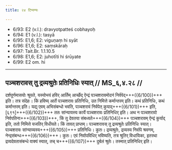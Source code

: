 ```yaml
---
title: २४ टिप्पण्यः

---
```

- 6/93: E2 (v.l.): dravyotpatteś cobhayoḥ
- 6/94: E1 (v.l.): tasyā
- 6/95: E1,6; E2: viguṇaṃ hi syāt
- 6/96: E1,6; E2: saṃskāraḥ
- 6/97: Tait.Br. 1.1.10.5
- 6/98: E1,6; E2: juhotīti hi śrūyate
- 6/99: E2 om. hi

____________________________________________


## पञ्चशरावस् तु द्रव्यश्रुतेः प्रतिनिधिः स्यात् // MS_६,४.२८ //

दर्शपूर्णमासयोः श्रूयते, यस्योभयं हविर् आर्तिम् आर्च्छेद् ऐन्द्रं पञ्चशरावमोदनं निर्वपेद्+++({6/100})+++ इति। तत्र संदेहः। किं हविष्य् आर्ते पञ्चशरावः प्रतिनिधिः, उत निमित्ते कर्मान्तरम् इति। कथं प्रतिनिधिः, कथं कर्मान्तरम् इति। यद्य् एवम् अभिसंबन्धो भवति, पञ्चशरावं निर्वपेत् कुयाद्+++({6/101})+++ इति, [६९१]+++({6/102})+++ ततः सांन्यायस्य कार्ये पञ्चशरावः प्रतिनिधिर् इति। अथ न पञ्चशरावो निर्वपतिना+++({6/103})+++, किं तु देवतया संबध्यते+++({6/104})+++ पञ्चशरावम् ऐन्द्रं कुर्याद् इति, ततो निमित्ते यजतिर् विधीयते। किं तावत् प्राप्तम्। पञ्चशरावस् तु द्रव्यश्रुतेः प्रतिनिधिः स्यात्। पञ्चशरावः सांन्याय्यस्य+++({6/105})+++ प्रतिनिधिः। कुतः। द्रव्यश्रुतेः, द्रव्यस्य निर्वापे श्रवणम्, नेन्द्रसंबन्धः+++({6/106})+++। कुतः। एवं निर्वापविधिर् भविष्यति, तत्र श्रुतिर् विधायिका, इतरथा द्रव्यदेवतासंबन्धे वाक्यं स्यात्, तच् च+++({6/107})+++ दुर्बलं श्रुतेः। तस्मात् प्रतिनिधिर् इति।
